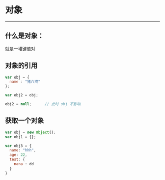 # 对象
---
## 什么是对象：
就是一堆键值对


## 对象的引用
```js
var obj = {
  name : "猪八戒"
};

var obj2 = obj;

obj2 = null;      // 此时 obj 不影响

```

## 获取一个对象
```js
var obj = new Object();
var obj1 = {};

var obj3 = {
  name: "hhh",
  age: 22,
  test: {
    nana : dd
  }
}
```
